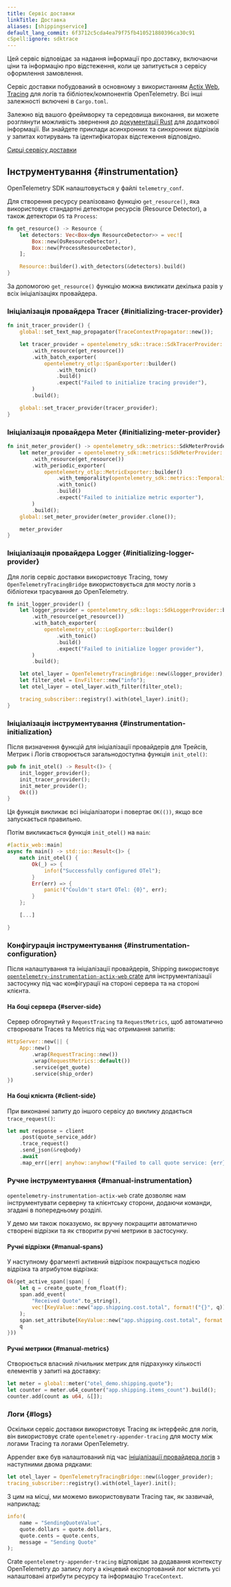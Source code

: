 ```yaml
---
title: Сервіс доставки
linkTitle: Доставка
aliases: [shippingservice]
default_lang_commit: 6f3712c5cda4ea79f75fb410521880396ca30c91
cSpell:ignore: sdktrace
---
```


Цей сервіс відповідає за надання інформації про доставку, включаючи ціни та інформацію про відстеження, коли це запитується з сервісу оформлення замовлення.

Сервіс доставки побудований в основному з використанням [Actix Web](https://actix.rs/), [Tracing](https://tracing.rs/) для логів та бібліотек/компонентів OpenTelemetry. Всі інші залежності включені в `Cargo.toml`.

Залежно від вашого фреймворку та середовища виконання, ви можете розглянути можливість звернення до [документації Rust](/docs/languages/rust/) для додаткової інформації. Ви знайдете приклади асинхронних та синхронних відрізків у запитах котирувань та ідентифікаторах відстеження відповідно.

[Сирці сервісу доставки](https://github.com/open-telemetry/opentelemetry-demo/blob/main/src/shipping/)

## Інструментування {#instrumentation}

OpenTelemetry SDK налаштовується у файлі `telemetry_conf`.

Для створення ресурсу реалізовано функцію `get_resource()`, яка використовує стандартні детектори ресурсів (Resource Detector), а також детектори `OS` та `Process`:

```rust
fn get_resource() -> Resource {
    let detectors: Vec<Box<dyn ResourceDetector>> = vec![
        Box::new(OsResourceDetector),
        Box::new(ProcessResourceDetector),
    ];

    Resource::builder().with_detectors(&detectors).build()
}
```

За допомогою `get_resource()` функцію можна викликати декілька разів у всіх ініціалізаціях провайдера.

### Ініціалізація провайдера Tracer {#initializing-tracer-provider}

```rust
fn init_tracer_provider() {
    global::set_text_map_propagator(TraceContextPropagator::new());

    let tracer_provider = opentelemetry_sdk::trace::SdkTracerProvider::builder()
        .with_resource(get_resource())
        .with_batch_exporter(
            opentelemetry_otlp::SpanExporter::builder()
                .with_tonic()
                .build()
                .expect("Failed to initialize tracing provider"),
        )
        .build();

    global::set_tracer_provider(tracer_provider);
}
```

### Ініціалізація провайдера Meter {#initializing-meter-provider}

```rust
fn init_meter_provider() -> opentelemetry_sdk::metrics::SdkMeterProvider {
    let meter_provider = opentelemetry_sdk::metrics::SdkMeterProvider::builder()
        .with_resource(get_resource())
        .with_periodic_exporter(
            opentelemetry_otlp::MetricExporter::builder()
                .with_temporality(opentelemetry_sdk::metrics::Temporality::Delta)
                .with_tonic()
                .build()
                .expect("Failed to initialize metric exporter"),
        )
        .build();
    global::set_meter_provider(meter_provider.clone());

    meter_provider
}
```

### Ініціалізація провайдера Logger {#initializing-logger-provider}

Для логів сервіс доставки використовує Tracing, тому `OpenTelemetryTracingBridge`
використовується для мосту логів з бібліотеки трасування до OpenTelemetry.

```rust
fn init_logger_provider() {
    let logger_provider = opentelemetry_sdk::logs::SdkLoggerProvider::builder()
        .with_resource(get_resource())
        .with_batch_exporter(
            opentelemetry_otlp::LogExporter::builder()
                .with_tonic()
                .build()
                .expect("Failed to initialize logger provider"),
        )
        .build();

    let otel_layer = OpenTelemetryTracingBridge::new(&logger_provider);
    let filter_otel = EnvFilter::new("info");
    let otel_layer = otel_layer.with_filter(filter_otel);

    tracing_subscriber::registry().with(otel_layer).init();
}
```

### Ініціалізація інструментування {#instrumentation-initialization}

Після визначення функцій для ініціалізації провайдерів для Трейсів, Метрик і Логів створюється загальнодоступна функція `init_otel()`:

```rust
pub fn init_otel() -> Result<()> {
    init_logger_provider();
    init_tracer_provider();
    init_meter_provider();
    Ok(())
}
```

Ця функція викликає всі ініціалізатори і повертає `OK(())`, якщо все запускається правильно.

Потім викликається функція `init_otel()` на `main`:

```rust
#[actix_web::main]
async fn main() -> std::io::Result<()> {
    match init_otel() {
        Ok(_) => {
            info!("Successfully configured OTel");
        }
        Err(err) => {
            panic!("Couldn't start OTel: {0}", err);
        }
    };

    [...]

}
```

### Конфігурація інструментування {#instrumentation-configuration}

Після налаштування та ініціалізації провайдерів, Shipping використовує [`opentelemetry-instrumentation-actix-web` crate](https://crates.io/crates/opentelemetry-instrumentation-actix-web) для інструменталізації застосунку під час конфігурації на стороні сервера та на стороні клієнта.

#### На боці сервера {#server-side}

Сервер обгорнутий у `RequestTracing` та `RequestMetrics`, щоб автоматично створювати Traces та Metrics під час отримання запитів:

```rust
HttpServer::new(|| {
    App::new()
        .wrap(RequestTracing::new())
        .wrap(RequestMetrics::default())
        .service(get_quote)
        .service(ship_order)
})
```

#### На боці клієнта {#client-side}

При виконанні запиту до іншого сервісу до виклику додається `trace_request()`:

```rust
let mut response = client
    .post(quote_service_addr)
    .trace_request()
    .send_json(&reqbody)
    .await
    .map_err(|err| anyhow::anyhow!("Failed to call quote service: {err}"))?;
```

### Ручне інструментування {#manual-instrumentation}

`opentelemetry-instrumentation-actix-web` crate дозволяє нам інструментувати серверну та клієнтську сторони, додаючи команди, згадані в попередньому розділі.

У демо ми також показуємо, як вручну покращити автоматично створені відрізки та як створити ручні метрики в застосунку.

#### Ручні відрізки {#manual-spans}

У наступному фрагменті активний відрізок покращується подією відрізка та атрибутом відрізка:

```rust
Ok(get_active_span(|span| {
    let q = create_quote_from_float(f);
    span.add_event(
        "Received Quote".to_string(),
        vec![KeyValue::new("app.shipping.cost.total", format!("{}", q))],
    );
    span.set_attribute(KeyValue::new("app.shipping.cost.total", format!("{}", q)));
    q
}))
```

#### Ручні метрики {#manual-metrics}

Створюється власний лічильник метрик для підрахунку кількості елементів у запиті на доставку:

```rust
let meter = global::meter("otel_demo.shipping.quote");
let counter = meter.u64_counter("app.shipping.items_count").build();
counter.add(count as u64, &[]);
```

### Логи {#logs}

Оскільки сервіс доставки використовує Tracing як інтерфейс для логів, він використовує crate `opentelemetry-appender-tracing` для мосту між логами Tracing та логами OpenTelemetry.

Appender вже був налаштований під час [ініціалізації провайдера логів](#initializing-logger-provider) з наступними двома рядками:

```rust
let otel_layer = OpenTelemetryTracingBridge::new(&logger_provider);
tracing_subscriber::registry().with(otel_layer).init();
```

З цим на місці, ми можемо використовувати Tracing так, як зазвичай, наприклад:

```rust
info!(
    name = "SendingQuoteValue",
    quote.dollars = quote.dollars,
    quote.cents = quote.cents,
    message = "Sending Quote"
);
```

Crate `opentelemetry-appender-tracing` відповідає за додавання контексту OpenTelemetry до запису логу а кінцевий експортований лог містить усі налаштовані атрибути ресурсу та інформацію `TraceContext`.
